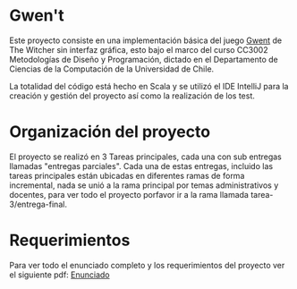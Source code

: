 # Gwen't

Este proyecto consiste en una implementación básica del juego [Gwent](https://youtu.be/l6OiqmzZE04) de The Witcher sin interfaz gráfica, esto bajo el marco del curso CC3002 Metodologías de Diseño y Programación, dictado en el Departamento de Ciencias de la Computación de la Universidad de Chile.

La totalidad del código está hecho en Scala y se utilizó el IDE IntelliJ para la creación y gestión del proyecto así como la realización de los test.

# Organización del proyecto

El proyecto se realizó en 3 Tareas principales, cada una con sub entregas llamadas "entregas parciales". Cada una de estas entregas, incluido las tareas principales están ubicadas en diferentes ramas de forma incremental, nada se unió a la rama principal por temas administrativos y docentes, para ver todo el proyecto porfavor ir a la rama llamada tarea-3/entrega-final.

# Requerimientos

Para ver todo el enunciado completo y los requerimientos del proyecto ver el siguiente pdf: [Enunciado](Enunciado_Proyecto_V1.0.2.pdf)


